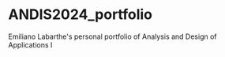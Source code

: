 # ANDIS2024_portfolio
Emiliano Labarthe's personal portfolio of Analysis and Design of Applications I
